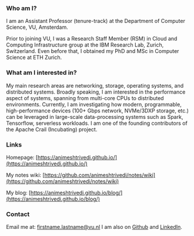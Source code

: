 ### Who am I?

I am an Assistant Professor (tenure-track) at the Department of Computer Science, VU, Amsterdam.

Prior to joining VU, I was a Research Staff Member (RSM) in Cloud and Computing Infrastructure group at the IBM Research Lab, Zurich, Switzerland. Even before that, I obtained my PhD and MSc in Computer Science at ETH Zurich.

### What am I interested in?

My main research areas are networking, storage, operating systems, and distributed systems. Broadly speaking, I am interested in the performance aspect of systems, spanning from multi-core CPUs to distributed environments. Currently, I am investigating how modern, programmable, high-performance devices (100+ Gbps network, NVMe/3DXP storage, etc.) can be leveraged in large-scale data-processing systems such as Spark, Tensorflow, serverless workloads. I am one of the founding contributors of the Apache Crail (Incubating) project.

### Links 
Homepage: [https://animeshtrivedi.github.io/](https://animeshtrivedi.github.io/)

My notes wiki: [https://github.com/animeshtrivedi/notes/wiki](https://github.com/animeshtrivedi/notes/wiki)

My blog: [https://animeshtrivedi.github.io/blog/](https://animeshtrivedi.github.io/blog/)

### Contact 

Email me at: firstname.lastname@vu.nl 
I am also on
[Github](https://github.com/animeshtrivedi) and 
[LinkedIn](https://ch.linkedin.com/in/animesh-trivedi-5407aa2).
